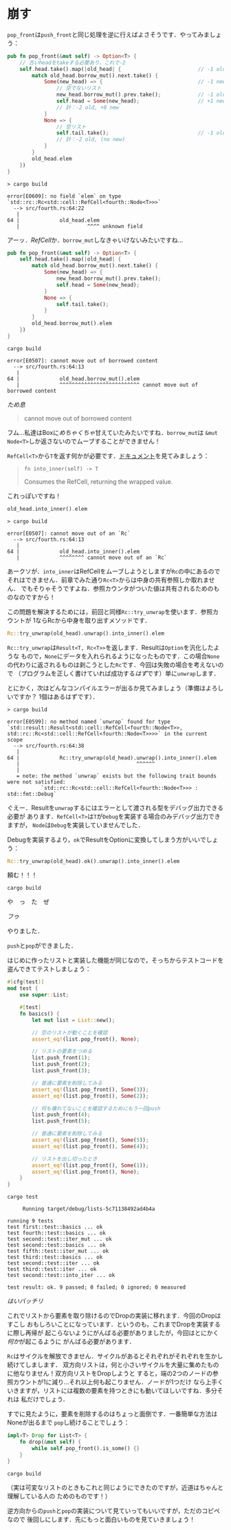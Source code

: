 # 崩す

`pop_front`は`push_front`と同じ処理を逆に行えばよさそうです．やってみましょう：

```rust ,ignore
pub fn pop_front(&mut self) -> Option<T> {
    // 古いheadをtakeする必要あり，これで-2
    self.head.take().map(|old_head| {                         // -1 old
        match old_head.borrow_mut().next.take() {
            Some(new_head) => {                               // -1 new
                // 空でないリスト
                new_head.borrow_mut().prev.take();            // -1 old
                self.head = Some(new_head);                   // +1 new
                // 計：-2 old, +0 new
            }
            None => {
                // 空リスト
                self.tail.take();                             // -1 old
                // 計：-2 old, (no new)
            }
        }
        old_head.elem
    })
}
```

```text
> cargo build

error[E0609]: no field `elem` on type `std::rc::Rc<std::cell::RefCell<fourth::Node<T>>>`
  --> src/fourth.rs:64:22
   |
64 |             old_head.elem
   |                      ^^^^ unknown field
```

アーッ．*RefCell*か．`borrow_mut`しなきゃいけないみたいですね...

```rust ,ignore
pub fn pop_front(&mut self) -> Option<T> {
    self.head.take().map(|old_head| {
        match old_head.borrow_mut().next.take() {
            Some(new_head) => {
                new_head.borrow_mut().prev.take();
                self.head = Some(new_head);
            }
            None => {
                self.tail.take();
            }
        }
        old_head.borrow_mut().elem
    })
}
```

```text
cargo build

error[E0507]: cannot move out of borrowed content
  --> src/fourth.rs:64:13
   |
64 |             old_head.borrow_mut().elem
   |             ^^^^^^^^^^^^^^^^^^^^^^^^^^ cannot move out of borrowed content
```

*ため息*

> cannot move out of borrowed content

フム...私達はBoxに*めちゃくちゃ*甘えていたみたいですね．`borrow_mut`は
`&mut Node<T>`しか返さないのでムーブすることができません！

`RefCell<T>`から`T`を返す何かが必要です．[ドキュメント][refcell]を見てみましょう：

> `fn into_inner(self) -> T`
>
> Consumes the RefCell, returning the wrapped value.

これっぽいですね！

```rust ,ignore
old_head.into_inner().elem
```

```text
> cargo build

error[E0507]: cannot move out of an `Rc`
  --> src/fourth.rs:64:13
   |
64 |             old_head.into_inner().elem
   |             ^^^^^^^^ cannot move out of an `Rc`
```

あークソが．`into_inner`はRefCellをムーブしようとしますが`Rc`の中にあるので
それはできません．前章でみた通り`Rc<T>`からは中身の共有参照しか取れません．
でもそりゃそうですよね．参照カウンタがついた値は共有されるためのものなのですから！

この問題を解決するためには，前回と同様`Rc::try_unwrap`を使います．参照カウントが
1ならRcから中身を取り出すメソッドです．

```rust ,ignore
Rc::try_unwrap(old_head).unwrap().into_inner().elem
```

`Rc::try_unwrap`は`Result<T, Rc<T>>`を返します．Resultは`Option`を汎化したような
もので，`None`にデータを入れられるようになったものです．この場合`None`
の代わりに返されるものは剥こうとした`Rc`です．今回は失敗の場合を考えないので
（プログラムを正しく書けていれば成功する*はず*です）単に`unwrap`します．

とにかく，次はどんなコンパイルエラーが出るか見てみましょう（準備はよろしいですか？
1個はあるはずです）．

```text
> cargo build

error[E0599]: no method named `unwrap` found for type `std::result::Result<std::cell::RefCell<fourth::Node<T>>, std::rc::Rc<std::cell::RefCell<fourth::Node<T>>>>` in the current scope
  --> src/fourth.rs:64:38
   |
64 |             Rc::try_unwrap(old_head).unwrap().into_inner().elem
   |                                      ^^^^^^
   |
   = note: the method `unwrap` exists but the following trait bounds were not satisfied:
           `std::rc::Rc<std::cell::RefCell<fourth::Node<T>>> : std::fmt::Debug`
```

ぐえー．Resultを`unwrap`するにはエラーとして渡される型をデバッグ出力できる必要が
あります．`RefCell<T>`は`T`が`Debug`を実装する場合のみデバッグ出力できますが，
`Node`は`Debug`を実装していませんでした．

Debugを実装するより，`ok`でResultをOptionに変換してしまう方がいいでしょう：

```rust ,ignore
Rc::try_unwrap(old_head).ok().unwrap().into_inner().elem
```

頼む！！！

```text
cargo build

```

や　っ　た　ぜ

*フゥ*

やりました．

`push`と`pop`ができました．

はじめに作ったリストと実装した機能が同じなので，そっちからテストコードを
盗んできてテストしましょう：

```rust ,ignore
#[cfg(test)]
mod test {
    use super::List;

    #[test]
    fn basics() {
        let mut list = List::new();

        // 空のリストが動くことを確認
        assert_eq!(list.pop_front(), None);

        // リストの要素をつめる
        list.push_front(1);
        list.push_front(2);
        list.push_front(3);

        // 普通に要素を削除してみる
        assert_eq!(list.pop_front(), Some(3));
        assert_eq!(list.pop_front(), Some(2));

        // 何も壊れてないことを確認するためにもう一回push
        list.push_front(4);
        list.push_front(5);

        // 普通に要素を削除してみる
        assert_eq!(list.pop_front(), Some(5));
        assert_eq!(list.pop_front(), Some(4));

        // リストを出し切ったとき
        assert_eq!(list.pop_front(), Some(1));
        assert_eq!(list.pop_front(), None);
    }
}
```

```text
cargo test

     Running target/debug/lists-5c71138492ad4b4a

running 9 tests
test first::test::basics ... ok
test fourth::test::basics ... ok
test second::test::iter_mut ... ok
test second::test::basics ... ok
test fifth::test::iter_mut ... ok
test third::test::basics ... ok
test second::test::iter ... ok
test third::test::iter ... ok
test second::test::into_iter ... ok

test result: ok. 9 passed; 0 failed; 0 ignored; 0 measured

```

*はいバッチリ*

これでリストから要素を取り除けるのでDropの実装に移れます．今回のDropはすこし
おもしろいことになっています．というのも，これまでDropを実装するに際し再帰が
起こらないようにがんばる必要がありましたが，今回はとにかく*何か*が起こるように
がんばる必要があります．

`Rc`はサイクルを解放できません．サイクルがあるとそれぞれがそれぞれを生かし続けてしまします．
双方向リストは，何と小さいサイクルを大量に集めたものに他なりません！双方向リストをDropしようと
すると，端の2つのノードの参照カウントが1に減り...それ以上何も起こりません．ノードが1つだけ
なら上手くいきますが，リストには複数の要素を持つときにも動いてほしいですね．多分それは
私だけでしょう．

すでに見たように，要素を削除するのはちょっと面倒です．一番簡単な方法はNoneが出るまで
`pop`し続けることでしょう：

```rust ,ignore
impl<T> Drop for List<T> {
    fn drop(&mut self) {
        while self.pop_front().is_some() {}
    }
}
```

```text
cargo build

```

（実は可変なリストのときもこれと同じようにできたのですが，近道はちゃんと理解している人の
ためのものです！）

逆方向からの`push`と`pop`の実装について見ていってもいいですが，ただのコピペなので
後回しにします．先にもっと面白いものを見ていきましょう！


[refcell]: https://doc.rust-lang.org/std/cell/struct.RefCell.html
[multirust]: https://github.com/brson/multirust
[downloads]: https://www.rust-lang.org/install.html
